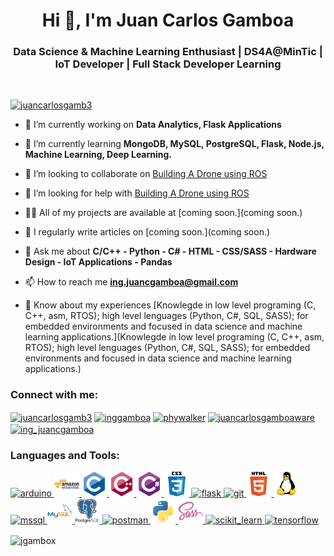 <h1 align="center">Hi 👋, I'm Juan Carlos Gamboa</h1>
<h3 align="center">Data Science & Machine Learning Enthusiast | DS4A@MinTic | IoT Developer | Full Stack Developer Learning</h3>
<img src="https://camo.githubusercontent.com/c802167482b6e67310c54670f653bc7e2e58951fc64a365ea04299b2272005e3/687474703a2f2f7777772e7379616d61732e636f6d2f696d672f636f64696e672d667265616b2e676966" alt="" data-canonical-src="http://www.syamas.com/img/coding-freak.gif" style="max-width:100%;height: 300px;margin-left: 30%;">
<p align="left"> <a href="https://twitter.com/juancarlosgamb3" target="blank"><img src="https://img.shields.io/twitter/follow/juancarlosgamb3?logo=twitter&style=for-the-badge" alt="juancarlosgamb3" /></a> </p>

- 🔭 I’m currently working on **Data Analytics, Flask Applications**

- 🌱 I’m currently learning **MongoDB, MySQL, PostgreSQL, Flask, Node.js, Machine Learning, Deep Learning.**

- 👯 I’m looking to collaborate on [Building A Drone using ROS](https://www.youtube.com/watch?v=Y9YmeWb3GSw)

- 🤝 I’m looking for help with [Building A Drone using ROS](https://www.youtube.com/watch?v=Y9YmeWb3GSw)

- 👨‍💻 All of my projects are available at [coming soon.](coming soon.)

- 📝 I regularly write articles on [coming soon.](coming soon.)

- 💬 Ask me about **C/C++ - Python - C# - HTML - CSS/SASS - Hardware Design - IoT Applications - Pandas**

- 📫 How to reach me **ing.juancgamboa@gmail.com**

- 📄 Know about my experiences [Knowlegde in low level programing (C, C++, asm, RTOS); high level lenguages (Python, C#, SQL, SASS); for embedded environments and focused in data science and machine learning applications.](Knowlegde in low level programing (C, C++, asm, RTOS); high level lenguages (Python, C#, SQL, SASS); for embedded environments and focused in data science and machine learning applications.)

<h3 align="left">Connect with me:</h3>
<p align="left">
<a href="https://twitter.com/juancarlosgamb3" target="blank"><img align="center" src="https://raw.githubusercontent.com/rahuldkjain/github-profile-readme-generator/neutral-icons/src/images/icons/Social/twitter.svg" alt="juancarlosgamb3" height="30" width="40" /></a>
<a href="https://linkedin.com/in/inggamboa" target="blank"><img align="center" src="https://raw.githubusercontent.com/rahuldkjain/github-profile-readme-generator/neutral-icons/src/images/icons/Social/linked-in-alt.svg" alt="inggamboa" height="30" width="40" /></a>
<a href="https://instagram.com/phywalker" target="blank"><img align="center" src="https://raw.githubusercontent.com/rahuldkjain/github-profile-readme-generator/neutral-icons/src/images/icons/Social/instagram.svg" alt="phywalker" height="30" width="40" /></a>
<a href="https://www.youtube.com/c/juancarlosgamboaware" target="blank"><img align="center" src="https://raw.githubusercontent.com/rahuldkjain/github-profile-readme-generator/neutral-icons/src/images/icons/Social/youtube.svg" alt="juancarlosgamboaware" height="30" width="40" /></a>
<a href="https://www.hackerrank.com/ing_juancgamboa" target="blank"><img align="center" src="https://raw.githubusercontent.com/rahuldkjain/github-profile-readme-generator/neutral-icons/src/images/icons/Social/hackerrank.svg" alt="ing_juancgamboa" height="30" width="40" /></a>
</p>

<h3 align="left">Languages and Tools:</h3>
<p align="left"> <a href="https://www.arduino.cc/" target="_blank"> <img src="https://cdn.worldvectorlogo.com/logos/arduino-1.svg" alt="arduino" width="40" height="40"/> </a> <a href="https://aws.amazon.com" target="_blank"> <img src="https://raw.githubusercontent.com/devicons/devicon/master/icons/amazonwebservices/amazonwebservices-original-wordmark.svg" alt="aws" width="40" height="40"/> </a> <a href="https://www.cprogramming.com/" target="_blank"> <img src="https://raw.githubusercontent.com/devicons/devicon/master/icons/c/c-original.svg" alt="c" width="40" height="40"/> </a> <a href="https://www.w3schools.com/cpp/" target="_blank"> <img src="https://raw.githubusercontent.com/devicons/devicon/master/icons/cplusplus/cplusplus-original.svg" alt="cplusplus" width="40" height="40"/> </a> <a href="https://www.w3schools.com/cs/" target="_blank"> <img src="https://raw.githubusercontent.com/devicons/devicon/master/icons/csharp/csharp-original.svg" alt="csharp" width="40" height="40"/> </a> <a href="https://www.w3schools.com/css/" target="_blank"> <img src="https://raw.githubusercontent.com/devicons/devicon/master/icons/css3/css3-original-wordmark.svg" alt="css3" width="40" height="40"/> </a> <a href="https://flask.palletsprojects.com/" target="_blank"> <img src="https://www.vectorlogo.zone/logos/pocoo_flask/pocoo_flask-icon.svg" alt="flask" width="40" height="40"/> </a> <a href="https://git-scm.com/" target="_blank"> <img src="https://www.vectorlogo.zone/logos/git-scm/git-scm-icon.svg" alt="git" width="40" height="40"/> </a> <a href="https://www.w3.org/html/" target="_blank"> <img src="https://raw.githubusercontent.com/devicons/devicon/master/icons/html5/html5-original-wordmark.svg" alt="html5" width="40" height="40"/> </a> <a href="https://www.linux.org/" target="_blank"> <img src="https://raw.githubusercontent.com/devicons/devicon/master/icons/linux/linux-original.svg" alt="linux" width="40" height="40"/> </a> <a href="https://www.microsoft.com/en-us/sql-server" target="_blank"> <img src="https://cdn.worldvectorlogo.com/logos/microsoft-sql-server.svg" alt="mssql" width="40" height="40"/> </a> <a href="https://www.mysql.com/" target="_blank"> <img src="https://raw.githubusercontent.com/devicons/devicon/master/icons/mysql/mysql-original-wordmark.svg" alt="mysql" width="40" height="40"/> </a> <a href="https://www.postgresql.org" target="_blank"> <img src="https://raw.githubusercontent.com/devicons/devicon/master/icons/postgresql/postgresql-original-wordmark.svg" alt="postgresql" width="40" height="40"/> </a> <a href="https://postman.com" target="_blank"> <img src="https://www.vectorlogo.zone/logos/getpostman/getpostman-icon.svg" alt="postman" width="40" height="40"/> </a> <a href="https://www.python.org" target="_blank"> <img src="https://raw.githubusercontent.com/devicons/devicon/master/icons/python/python-original.svg" alt="python" width="40" height="40"/> </a> <a href="https://sass-lang.com" target="_blank"> <img src="https://raw.githubusercontent.com/devicons/devicon/master/icons/sass/sass-original.svg" alt="sass" width="40" height="40"/> </a> <a href="https://scikit-learn.org/" target="_blank"> <img src="https://upload.wikimedia.org/wikipedia/commons/0/05/Scikit_learn_logo_small.svg" alt="scikit_learn" width="40" height="40"/> </a> <a href="https://www.tensorflow.org" target="_blank"> <img src="https://www.vectorlogo.zone/logos/tensorflow/tensorflow-icon.svg" alt="tensorflow" width="40" height="40"/> </a> </p>

<p><img align="center" src="https://github-readme-stats.vercel.app/api/top-langs?username=jgambox&show_icons=true&locale=en&layout=compact" alt="jgambox" /></p>
